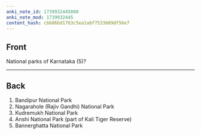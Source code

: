 ```yaml
---
anki_note_id: 1739932445808
anki_note_mod: 1739932445
content_hash: cbb06bd1763c5ea1abf7533609df56e7
---
```


## Front

National parks of Karnataka (5)?

<hr/>

## Back

1. Bandipur National Park  
2. Nagarahole (Rajiv Gandhi) National Park  
3. Kudremukh National Park  
4. Anshi National Park (part of Kali Tiger Reserve)  
5. Bannerghatta National Park